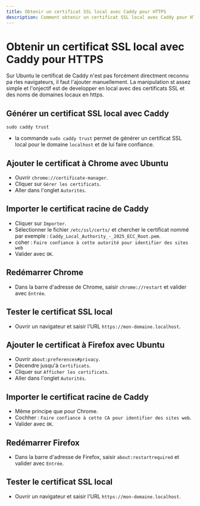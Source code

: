 ```yaml
---
title: Obtenir un certificat SSL local avec Caddy pour HTTPS
description: Comment obtenir un certificat SSL local avec Caddy pour HTTPS sur votre serveur local.
---
```


# Obtenir un certificat SSL local avec Caddy pour HTTPS

Sur Ubuntu le certificat de Caddy n'est pas forcément directment reconnu pa rles navigateurs, il faut l'ajouter manuellement. La manipulation st assez simple et l'onjectif est de developper en local avec des certificats SSL et des noms de domaines locaux en https.

## Générer un certificat SSL local avec Caddy

```shell
sudo caddy trust
```

- la commande `sudo caddy trust` permet de générer un certificat SSL local pour le domaine `localhost` et de lui faire confiance.

## Ajouter le certificat à Chrome avec Ubuntu

- Ouvrir `chrome://certificate-manager`.
- Cliquer sur `Gérer les certificats`.
- Aller dans l'onglet `Autorités`.

## Importer le certificat racine de Caddy

- Cliquer sur `Importer`.
- Sélectionner le fichier `/etc/ssl/certs/` et chercher le certificat nommé par exemple : `Caddy_Local_Authority_-_2025_ECC_Root.pem`.
- coher : `Faire confiance à cette autorité pour identifier des sites web`
- Valider avec `OK`.

## Redémarrer Chrome

- Dans la barre d'adresse de Chrome, saisir `chrome://restart` et valider avec `Entrée`.

## Tester le certificat SSL local

- Ouvrir un navigateur et saisir l'URL `https://mon-domaine.localhost`.


## Ajouter le certificat à Firefox avec Ubuntu

- Ouvrir `about:preferences#privacy`.
- Décendre jusqu'à `Certificats`.
- Cliquer sur `Afficher les certificats`.
- Aller dans l'onglet `Autorités`.

## Importer le certificat racine de Caddy

- Même principe que pour Chrome.
- Cochher : `Faire confiance à cette CA pour identifier des sites web`.
- Valider avec `OK`.

## Redémarrer Firefox

- Dans la barre d'adresse de Firefox, saisir `about:restartrequired` et valider avec `Entrée`.

## Tester le certificat SSL local

- Ouvrir un navigateur et saisir l'URL `https://mon-domaine.localhost`.

